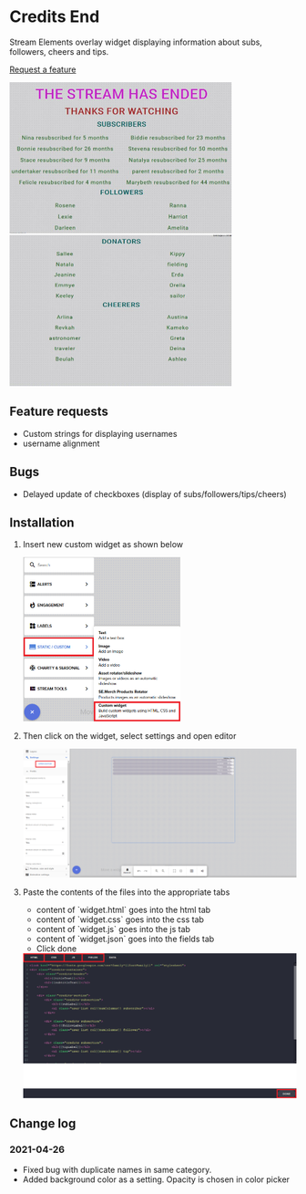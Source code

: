 # Credits End
Stream Elements overlay widget displaying information about subs, followers, cheers and tips.

[Request a feature](https://github.com/xPremiix/credits_end/issues/new)

<img src="./img/preview.JPG" alt="alt text" width="390" height="265"/>
<img src="./img/preview2.JPG" alt="alt text" width="390" height="265"/>

## Feature requests
- Custom strings for displaying usernames
- username alignment

## Bugs
- Delayed update of checkboxes (display of subs/followers/tips/cheers)

## Installation
<ol>
    <li>
    <p>Insert new custom widget as shown below</p>
    <img src="./img/insertWidget.png" alt="alt text" width="276"/>
    </li>
    <li>
        <p>Then click on the widget, select settings and open editor</p>
        <img src="./img/settings.png" alt="alt text" width="700"/>
    </li>
    <li>
        <p>Paste the contents of the files into the appropriate tabs</p>
        <ul>
            <li>content of `widget.html` goes into the html tab</li>
            <li>content of `widget.css` goes into the css tab</li>
            <li>content of `widget.js` goes into the js tab</li>
            <li>content of `widget.json` goes into the fields tab</li>
            <li>Click done</li>
        </ul>
        <img src="./img/settings1.png" alt="alt text" width="700"/>
    </li>
</ol>

## Change log
### 2021-04-26
 - Fixed bug with duplicate names in same category.
 - Added background color as a setting. Opacity is chosen in color picker
